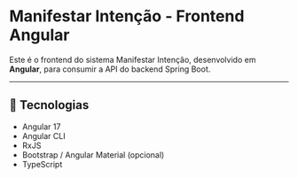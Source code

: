 # Manifestar Intenção - Frontend Angular

Este é o frontend do sistema Manifestar Intenção, desenvolvido em **Angular**, para consumir a API do backend Spring Boot.

---

## 🚀 Tecnologias

- Angular 17
- Angular CLI
- RxJS
- Bootstrap / Angular Material (opcional)
- TypeScript
